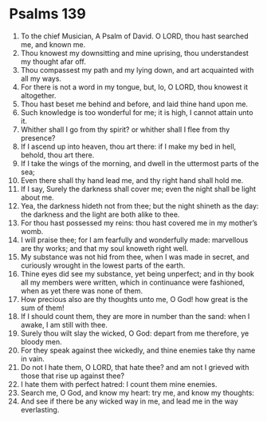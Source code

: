 ﻿# Psalms 139
1. To the chief Musician, A Psalm of David. O LORD, thou hast searched me, and known me. 
2. Thou knowest my downsitting and mine uprising, thou understandest my thought afar off. 
3. Thou compassest my path and my lying down, and art acquainted with all my ways. 
4. For there is not a word in my tongue, but, lo, O LORD, thou knowest it altogether. 
5. Thou hast beset me behind and before, and laid thine hand upon me. 
6. Such knowledge is too wonderful for me; it is high, I cannot attain unto it. 
7. Whither shall I go from thy spirit? or whither shall I flee from thy presence? 
8. If I ascend up into heaven, thou art there: if I make my bed in hell, behold, thou art there. 
9. If I take the wings of the morning, and dwell in the uttermost parts of the sea; 
10. Even there shall thy hand lead me, and thy right hand shall hold me. 
11. If I say, Surely the darkness shall cover me; even the night shall be light about me. 
12. Yea, the darkness hideth not from thee; but the night shineth as the day: the darkness and the light are both alike to thee. 
13. For thou hast possessed my reins: thou hast covered me in my mother’s womb. 
14. I will praise thee; for I am fearfully and wonderfully made: marvellous are thy works; and that my soul knoweth right well. 
15. My substance was not hid from thee, when I was made in secret, and curiously wrought in the lowest parts of the earth. 
16. Thine eyes did see my substance, yet being unperfect; and in thy book all my members were written, which in continuance were fashioned, when as yet there was none of them. 
17. How precious also are thy thoughts unto me, O God! how great is the sum of them! 
18. If I should count them, they are more in number than the sand: when I awake, I am still with thee. 
19. Surely thou wilt slay the wicked, O God: depart from me therefore, ye bloody men. 
20. For they speak against thee wickedly, and thine enemies take thy name in vain. 
21. Do not I hate them, O LORD, that hate thee? and am not I grieved with those that rise up against thee? 
22. I hate them with perfect hatred: I count them mine enemies. 
23. Search me, O God, and know my heart: try me, and know my thoughts: 
24. And see if there be any wicked way in me, and lead me in the way everlasting. 
